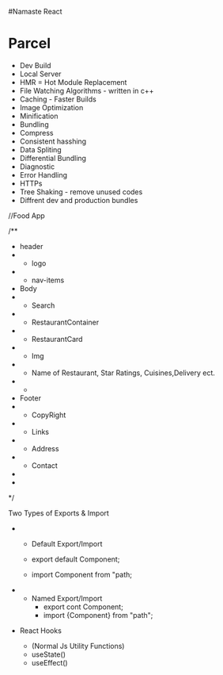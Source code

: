 #Namaste React

# Parcel
- Dev Build
- Local Server
- HMR = Hot Module Replacement
- File Watching Algorithms - written in c++
- Caching - Faster Builds
- Image Optimization
- Minification
- Bundling
- Compress
- Consistent hasshing
- Data Spliting
- Differential Bundling
- Diagnostic
- Error Handling
- HTTPs
- Tree Shaking - remove unused codes
- Diffrent dev and production bundles

//Food App

/**
 * header
 * - logo
 * - nav-items
 * Body
 * - Search
 * - RestaurantContainer
 * - RestaurantCard
 *    - Img
 *    - Name of Restaurant, Star Ratings, Cuisines,Delivery ect.
 *    -
 * Footer
 * - CopyRight
 * - Links
 * - Address
 * - Contact
 *
 *
 */


Two Types of Exports & Import

* - Default Export/Import

   - export default Component;
   - import Component from "path;

* - Named Export/Import
    - export cont Component;
    - import {Component} from "path";

* React Hooks
   - (Normal Js Utility Functions)
   - useState()
   - useEffect()
